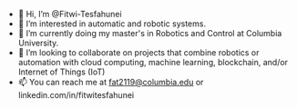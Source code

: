- 👋 Hi, I’m @Fitwi-Tesfahunei
- 👀 I’m interested in automatic and robotic systems.
- 🌱 I’m currently doing my master's in Robotics and Control at Columbia University.
- 💞️ I’m looking to collaborate on projects that combine robotics or automation with cloud computing, machine learning, blockchain, and/or Internet of Things (IoT)
- 📫 You can reach me at fat2119@columbia.edu or linkedin.com/in/fitwitesfahunei 

<!---
Fitwi-Tesfahunei/Fitwi-Tesfahunei is a ✨ special ✨ repository because its `README.md` (this file) appears on your GitHub profile.
You can click the Preview link to take a look at your changes.
--->
